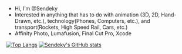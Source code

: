 - Hi, I’m @Sendeky
- Interested in anything that has to do with animation (3D, 2D, Hand-Drawn, etc.), technology(Phones, Computers, etc.), and transport(Rockets, High Speed Rail, Cars, etc.)
- Affinity Photo, Lumafusion, Final Cut Pro, Xcode

[![Top Langs](https://github-readme-stats.vercel.app/api/top-langs/?username=sendeky&langs_count=8&hide=css,jupyter%20Notebook&layout=compact&theme=transparent)](https://github.com/anuraghazra/github-readme-stats)
[![Sendeky's GitHub stats](https://github-readme-stats.vercel.app/api?username=sendeky&count_private=true&show_icons=true&theme=transparent)](https://github.com/anuraghazra/github-readme-stats)


<!---
Sendeky/Sendeky is a ✨ special ✨ repository because its `README.md` (this file) appears on your GitHub profile.
You can click the Preview link to take a look at your changes.
--->
